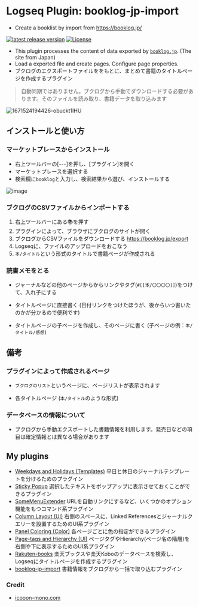 # Logseq Plugin: booklog-jp-import

- Create a booklist by import from <https://booklog.jp/>

[![latest release version](https://img.shields.io/github/v/release/YU000jp/logseq-plugin-booklog-jp-import)](https://github.com/YU000jp/logseq-plugin-booklog-jp-import/releases)
[![License](https://img.shields.io/github/license/YU000jp/logseq-plugin-booklog-jp-import?color=blue)](https://github.com/YU000jp/logseq-plugin-booklog-jp-import/blob/main/LICENSE)

- This plugin processes the content of data exported by [`booklog.jp`](https://booklog.jp/). (The site from Japan)
- Load a exported file and create pages. Configure page properties.
- ブクログのエクスポートファイルををもとに、まとめて書籍のタイトルページを作成するプラグイン
> 自動同期ではありません。ブクログから手動でダウンロードする必要があります。そのファイルを読み取り、書籍データを取り込みます

![1671524194426-obuckt1IHU](https://user-images.githubusercontent.com/111847207/209885720-9704c0aa-fbec-4f86-9a47-5687966a9898.png)

## インストールと使い方

### マーケットプレースからインストール

- 右上ツールバーの[---]を押し、[プラグイン]を開く
- マーケットプレースを選択する
- 検索欄に`booklog`と入力し、検索結果から選び、インストールする

![image](https://user-images.githubusercontent.com/111847207/229358791-e69e97d4-096d-409a-b572-d8a34a94c39d.png)

### ブクログのCSVファイルからインポートする

1. 右上ツールバーにある📚を押す
1. プラグインによって、ブラウザにブクログのサイトが開く
1. ブクログからCSVファイルをダウンロードする <https://booklog.jp/export>
1. Logseqに、ファイルのアップロードをおこなう
1. `本/タイトル`という形式のタイトルで書籍ページが作成される

### 読書メモをとる

- ジャーナルなどの他のページからからリンクやタグ(`#[[本/〇〇〇〇]]`)をつけて、入れ子にする

- タイトルページに直接書く (日付リンクをつけたほうが、後からいつ書いたのかが分かるので便利です)

- タイトルページの子ページを作成し、そのページに書く (子ページの例：`本/タイトル/感想`)

## 備考

### プラグインによって作成されるページ

- `ブクログのリスト`というページに、ページリストが表示されます

- 各タイトルページ (`本/タイトル`のような形式)

### データベースの情報について

- ブクログから手動エクスポートした書籍情報を利用します。発売日などの項目は確定情報とは異なる場合があります

## My plugins

- [Weekdays and Holidays (Templates)](https://github.com/YU000jp/logseq-plugin-weekdays-and-weekends) 平日と休日のジャーナルテンプレートを分けるためのプラグイン
- [Sticky Popup](https://github.com/YU000jp/logseq-plugin-sticky-popup) 選択したテキストをポップアップに表示させておくことができるプラグイン
- [SomeMenuExtender](https://github.com/YU000jp/logseq-plugin-some-menu-extender) URLを自動リンクにするなど、いくつかのオプション機能をもつコマンド系プラグイン
- [Column Layout (UI)](https://github.com/YU000jp/Logseq-column-Layout) 右側のスペースに、Linked Referencesとジャーナルクエリーを設置するためのUI系プラグイン
- [Panel Coloring (Color)](https://github.com/YU000jp/logseq-plugin-panel-coloring) 各ページごとに色の指定ができるプラグイン
- [Page-tags and Hierarchy (UI)](https://github.com/YU000jp/logseq-page-tags-and-hierarchy) ページタグやHierarchy(ページ名の階層)を右側や下に表示するためのUI系プラグイン
- [Rakuten-books](https://github.com/YU000jp/logseq-plugin-rakuten-books) 楽天ブックスや楽天Koboのデータベースを検索し、Logseqにタイトルページを作成するプラグイン
- [booklog-jp-import](https://github.com/YU000jp/logseq-plugin-booklog-jp-import) 書籍情報をブクログから一括で取り込むプラグイン

### Credit

- [icooon-mono.com](https://icooon-mono.com/11122-%e3%81%88%e3%82%93%e3%81%b4%e3%81%a4%e4%bb%98%e3%81%8d%e3%81%ae%e3%83%8e%e3%83%bc%e3%83%88%e3%82%a2%e3%82%a4%e3%82%b3%e3%83%b3/)

